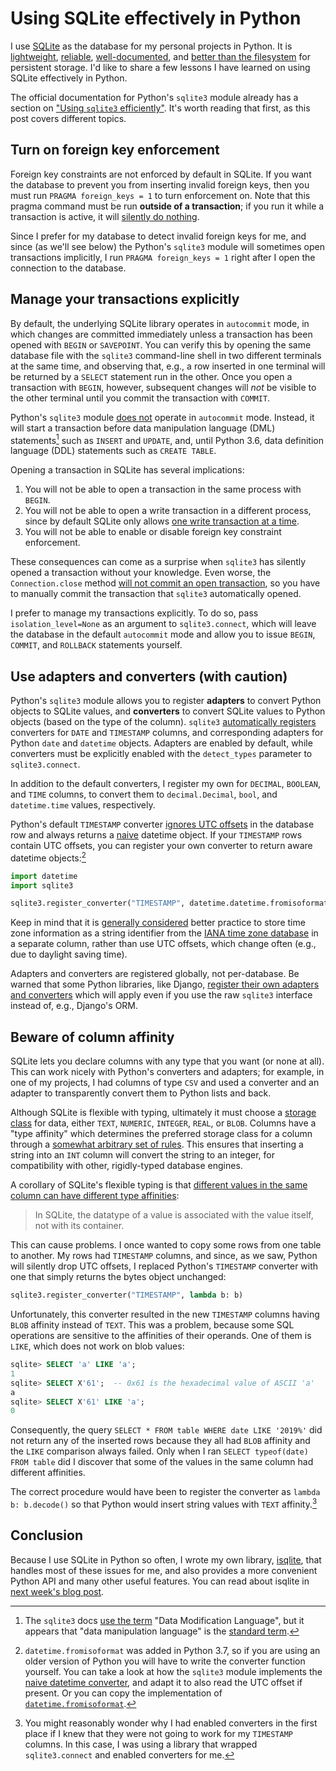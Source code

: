 # Using SQLite effectively in Python
I use [SQLite](https://sqlite.org/index.html) as the database for my personal projects in Python. It is [lightweight](https://sqlite.org/serverless.html), [reliable](https://sqlite.org/hirely.html), [well-documented](https://sqlite.org/lang.html), and [better than the filesystem](https://sqlite.org/appfileformat.html) for persistent storage. I'd like to share a few lessons I have learned on using SQLite effectively in Python.

The official documentation for Python's `sqlite3` module already has a section on ["Using `sqlite3` efficiently"](https://docs.python.org/3/library/sqlite3.html#using-sqlite3-efficiently). It's worth reading that first, as this post covers different topics.


## Turn on foreign key enforcement
Foreign key constraints are not enforced by default in SQLite. If you want the database to prevent you from inserting invalid foreign keys, then you must run `PRAGMA foreign_keys = 1` to turn enforcement on. Note that this pragma command must be run **outside of a transaction**; if you run it while a transaction is active, it will [silently do nothing](https://sqlite.org/pragma.html#pragma_foreign_keys).

Since I prefer for my database to detect invalid foreign keys for me, and since (as we'll see below) the Python's `sqlite3` module will sometimes open transactions implicitly, I run `PRAGMA foreign_keys = 1` right after I open the connection to the database.


## Manage your transactions explicitly
By default, the underlying SQLite library operates in `autocommit` mode, in which changes are committed immediately unless a transaction has been opened with `BEGIN` or `SAVEPOINT`. You can verify this by opening the same database file with the `sqlite3` command-line shell in two different terminals at the same time, and observing that, e.g., a row inserted in one terminal will be returned by a `SELECT` statement run in the other. Once you open a transaction with `BEGIN`, however, subsequent changes will *not* be visible to the other terminal until you commit the transaction with `COMMIT`.

Python's `sqlite3` module [does not](https://docs.python.org/3/library/sqlite3.html#controlling-transactions) operate in `autocommit` mode. Instead, it will start a transaction before data manipulation language (DML) statements[^dml] such as `INSERT` and `UPDATE`, and, until Python 3.6, data definition language (DDL) statements such as `CREATE TABLE`.

Opening a transaction in SQLite has several implications:

1. You will not be able to open a transaction in the same process with `BEGIN`.
2. You will not be able to open a write transaction in a different process, since by default SQLite only allows [one write transaction at a time](https://sqlite.org/lang_transaction.html).
3. You will not be able to enable or disable foreign key constraint enforcement.

These consequences can come as a surprise when `sqlite3` has silently opened a transaction without your knowledge. Even worse, the `Connection.close` method [will not commit an open transaction](https://docs.python.org/3/library/sqlite3.html#sqlite3.Connection.close), so you have to manually commit the transaction that `sqlite3` automatically opened.

I prefer to manage my transactions explicitly. To do so, pass `isolation_level=None` as an argument to `sqlite3.connect`, which will leave the database in the default `autocommit` mode and allow you to issue `BEGIN`, `COMMIT`, and `ROLLBACK` statements yourself.


## Use adapters and converters (with caution)
Python's `sqlite3` module allows you to register **adapters** to convert Python objects to SQLite values, and **converters** to convert SQLite values to Python objects (based on the type of the column). `sqlite3` [automatically registers](https://docs.python.org/3/library/sqlite3.html#default-adapters-and-converters) converters for `DATE` and `TIMESTAMP` columns, and corresponding adapters for Python `date` and `datetime` objects. Adapters are enabled by default, while converters must be explicitly enabled with the `detect_types` parameter to `sqlite3.connect`.

In addition to the default converters, I register my own for `DECIMAL`, `BOOLEAN`, and `TIME` columns, to convert them to `decimal.Decimal`, `bool`, and `datetime.time` values, respectively.

Python's default `TIMESTAMP` converter [ignores UTC offsets](https://bugs.python.org/issue45335) in the database row and always returns a [naive](https://docs.python.org/3/library/datetime.html#aware-and-naive-objects) datetime object. If your `TIMESTAMP` rows contain UTC offsets, you can register your own converter to return aware datetime objects:[^fromisoformat]

```python
import datetime
import sqlite3

sqlite3.register_converter("TIMESTAMP", datetime.datetime.fromisoformat)
```

Keep in mind that it is [generally considered](https://stackoverflow.com/a/33465436/) better practice to store time zone information as a string identifier from the [IANA time zone database](https://www.iana.org/time-zones) in a separate column, rather than use UTC offsets, which change often (e.g., due to daylight saving time).

Adapters and converters are registered globally, not per-database. Be warned that some Python libraries, like Django, [register their own adapters and converters](https://github.com/django/django/blob/stable/3.2.x/django/db/backends/sqlite3/base.py#L75-L80) which will apply even if you use the raw `sqlite3` interface instead of, e.g., Django's ORM.


## Beware of column affinity
SQLite lets you declare columns with any type that you want (or none at all). This can work nicely with Python's converters and adapters; for example, in one of my projects, I had columns of type `CSV` and used a converter and an adapter to transparently convert them to Python lists and back.

Although SQLite is flexible with typing, ultimately it must choose a [storage class](https://sqlite.org/datatype3.html#storage_classes_and_datatypes) for data, either `TEXT`, `NUMERIC`, `INTEGER`, `REAL`, or `BLOB`. Columns have a "type affinity" which determines the preferred storage class for a column through a [somewhat arbitrary set of rules](https://sqlite.org/datatype3.html#determination_of_column_affinity). This ensures that inserting a string into an `INT` column will convert the string to an integer, for compatibility with other, rigidly-typed database engines.

A corollary of SQLite's flexible typing is that [different values in the same column can have different type affinities](https://www.sqlite.org/datatype3.html):

> In SQLite, the datatype of a value is associated with the value itself, not with its container.

This can cause problems. I once wanted to copy some rows from one table to another. My rows had `TIMESTAMP` columns, and since, as we saw, Python will silently drop UTC offsets, I replaced Python's `TIMESTAMP` converter with one that simply returns the bytes object unchanged:

```python
sqlite3.register_converter("TIMESTAMP", lambda b: b)
```

Unfortunately, this converter resulted in the new `TIMESTAMP` columns having `BLOB` affinity instead of `TEXT`. This was a problem, because some SQL operations are sensitive to the affinities of their operands. One of them is `LIKE`, which does not work on blob values:

```sql
sqlite> SELECT 'a' LIKE 'a';
1
sqlite> SELECT X'61';  -- 0x61 is the hexadecimal value of ASCII 'a'
a
sqlite> SELECT X'61' LIKE 'a';
0
```

Consequently, the query `SELECT * FROM table WHERE date LIKE '2019%'` did not return any of the inserted rows because they all had `BLOB` affinity and the `LIKE` comparison always failed. Only when I ran `SELECT typeof(date) FROM table` did I discover that some of the values in the same column had different affinities.

The correct procedure would have been to register the converter as `lambda b: b.decode()` so that Python would insert string values with `TEXT` affinity.[^why-converters]


## Conclusion
Because I use SQLite in Python so often, I wrote my own library, [isqlite](https://github.com/iafisher/isqlite), that handles most of these issues for me, and also provides a more convenient Python API and many other useful features. You can read about isqlite in [next week's blog post](https://iafisher.com/blog/2021/10/isqlite).


[^dml]: The `sqlite3` docs [use the term](https://docs.python.org/3.8/library/sqlite3.html#controlling-transactions) "Data Modification Language", but it appears that "data manipulation language" is the [standard term](https://en.wikipedia.org/wiki/Data_manipulation_language).
[^fromisoformat]: `datetime.fromisoformat` was added in Python 3.7, so if you are using an older version of Python you will have to write the converter function yourself. You can take a look at how the `sqlite3` module implements the [naive datetime converter](https://github.com/python/cpython/blob/3.8/Lib/sqlite3/dbapi2.py#L66), and adapt it to also read the UTC offset if present. Or you can copy the implementation of [`datetime.fromisoformat`](https://github.com/python/cpython/blob/3.8/Lib/datetime.py#L1717).
[^why-converters]: You might reasonably wonder why I had enabled converters in the first place if I knew that they were not going to work for my `TIMESTAMP` columns. In this case, I was using a library that wrapped `sqlite3.connect` and enabled converters for me.

